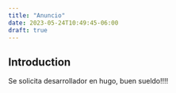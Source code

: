 ```yaml
---
title: "Anuncio"
date: 2023-05-24T10:49:45-06:00
draft: true
---
```

## Introduction

Se solicita desarrollador en hugo, buen sueldo!!!!

